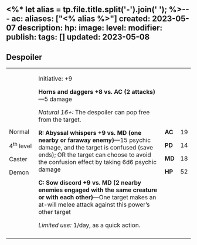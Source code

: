 <%* let alias = tp.file.title.split('-').join(' '); %>---
ac: 
aliases: ["<% alias %>"]
created: 2023-05-07
description: 
hp: 
image: 
level: 
modifier: 
publish: 
tags: []
updated: 2023-05-08
---

## Despoiler

<table>
<colgroup>
<col style="width: 16%" />
<col style="width: 72%" />
<col style="width: 5%" />
<col style="width: 5%" />
</colgroup>
<tbody>
<tr class="odd">
<td><p>Normal</p>
<p>4<sup>th</sup> level</p>
<p>Caster</p>
<p>Demon</p></td>
<td><p>Initiative: +9</p>
<p><strong>Horns and daggers +8 vs. AC (2 attacks)</strong>—5 damage</p>
<p><em>Natural 16+:</em> The despoiler can pop free from the target.</p>
<p><strong>R: Abyssal whispers +9 vs. MD (one nearby or faraway
enemy)</strong>—15 psychic damage, and the target is confused (save
ends); OR the target can choose to avoid the confusion effect by taking
6d6 psychic damage</p>
<p><strong>C: Sow discord +9 vs. MD (2 nearby enemies engaged with the
same creature or with each other)</strong>—One target makes an at-will
melee attack against this power’s other target</p>
<p><em>Limited use:</em> 1/day, as a quick action.</p></td>
<td><p><strong>AC</strong></p>
<p><strong>PD</strong></p>
<p><strong>MD</strong></p>
<p><strong>HP</strong></p></td>
<td><p>19</p>
<p>14</p>
<p>18</p>
<p>52</p></td>
</tr>
<tr class="even">
<td></td>
<td></td>
<td></td>
<td></td>
</tr>
</tbody>
</table>
